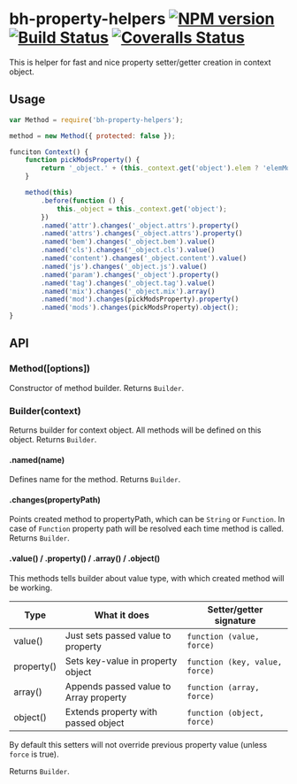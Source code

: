 # bh-property-helpers [![NPM version][npm-image]][npm-url] [![Build Status][travis-image]][travis-url] [![Coveralls Status][coveralls-image]][coveralls-url]

This is helper for fast and nice property setter/getter creation in context object.

## Usage

```js
var Method = require('bh-property-helpers');

method = new Method({ protected: false });

funciton Context() {
    function pickModsProperty() {
        return '_object.' + (this._context.get('object').elem ? 'elemMods' : 'mods');
    }

    method(this)
        .before(function () {
            this._object = this._context.get('object');
        })
        .named('attr').changes('_object.attrs').property()
        .named('attrs').changes('_object.attrs').property()
        .named('bem').changes('_object.bem').value()
        .named('cls').changes('_object.cls').value()
        .named('content').changes('_object.content').value()
        .named('js').changes('_object.js').value()
        .named('param').changes('_object').property()
        .named('tag').changes('_object.tag').value()
        .named('mix').changes('_object.mix').array()
        .named('mod').changes(pickModsProperty).property()
        .named('mods').changes(pickModsProperty).object();
}
```

## API

### Method([options])

Constructor of method builder. 
Returns `Builder`.

### Builder(context)

Returns builder for context object. All methods will be defined on this object.
Returns `Builder`.

#### .named(name)

Defines name for the method.
Returns `Builder`.

#### .changes(propertyPath)

Points created method to propertyPath, which can be `String` or `Function`. In case of `Function` property path will be resolved each time method is called. 
Returns `Builder`.

#### .value() / .property() / .array() / .object()

This methods tells builder about value type, with which created method will be working.

| Type          | What it does                           | Setter/getter signature         |
| ------------- | -------------------------------------- | ------------------------------- |
| value()       | Just sets passed value to property     | `function (value, force)`       |
| property()    | Sets key-value in property object      | `function (key, value, force)`  |
| array()       | Appends passed value to Array property | `function (array, force)`       |
| object()      | Extends property with passed object    | `function (object, force)`      |

By default this setters will not override previous property value (unless `force` is true). 

Returns `Builder`.


[npm-url]: https://npmjs.org/package/bh-property-helpers
[npm-image]: http://img.shields.io/npm/v/bh-property-helpers.svg

[travis-url]: https://travis-ci.org/floatdrop/bh-property-helpers
[travis-image]: http://img.shields.io/travis/floatdrop/bh-property-helpers.svg

[coveralls-url]: https://coveralls.io/r/floatdrop/bh-property-helpers
[coveralls-image]: http://img.shields.io/coveralls/floatdrop/bh-property-helpers/master.svg
